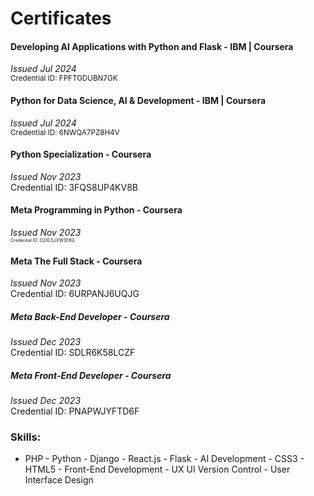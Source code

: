# Certificates

#### Developing AI Applications with Python and Flask - IBM | Coursera
  *Issued Jul 2024*<br />
  <sup>Credential ID: FPFTGDUBN7GK</sup>

#### Python for Data Science, AI & Development - IBM | Coursera
  *Issued Jul 2024*<br />
  <sub>Credential ID: 6NWQA7PZ8H4V</sub>

#### Python Specialization - Coursera
  *Issued Nov 2023*<br />
  Credential ID: 3FQS8UP4KV8B

#### Meta Programming in Python - Coursera
  *Issued Nov 2023*<br />
  <span style="font-size:0.5em;">Credential ID: D2XL5JXW3E8G</span>

#### Meta The Full Stack - Coursera
  *Issued Nov 2023*<br />
  Credential ID: 6URPANJ6UQJG

##### Meta Back-End Developer - Coursera
  *Issued Dec 2023*<br />
  Credential ID: SDLR6K58LCZF

##### Meta Front-End Developer - Coursera
  *Issued Dec 2023*<br />
  Credential ID: PNAPWJYFTD6F

### Skills:
- PHP - Python - Django - React.js - Flask - AI Development - CSS3 - HTML5 - Front-End Development - UX UI  Version Control - User Interface Design  
